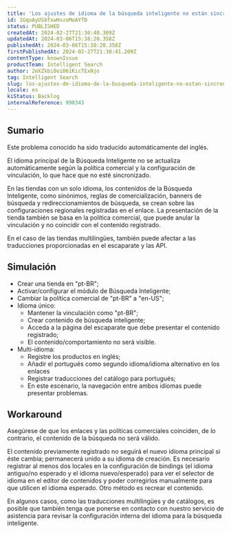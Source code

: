 ```yaml
---
title: 'Los ajustes de idioma de la búsqueda inteligente no están sincronizados con las configuraciones de las tiendas.'
id: 1GqoAyUSbTxwHvzoMoAYfD
status: PUBLISHED
createdAt: 2024-02-27T21:30:40.309Z
updatedAt: 2024-03-06T15:38:20.358Z
publishedAt: 2024-03-06T15:38:20.358Z
firstPublishedAt: 2024-02-27T21:30:41.209Z
contentType: knownIssue
productTeam: Intelligent Search
author: 2mXZkbi0oi061KicTExNjo
tag: Intelligent Search
slug: los-ajustes-de-idioma-de-la-busqueda-inteligente-no-estan-sincronizados-con-las-configuraciones-de-las-tiendas
locale: es
kiStatus: Backlog
internalReference: 990343
---
```


## Sumario

<div class="alert alert-info">
  <p>Este problema conocido ha sido traducido automáticamente del inglés.</p>
</div>


El idioma principal de la Búsqueda Inteligente no se actualiza automáticamente según la política comercial y la configuración de vinculación, lo que hace que no esté sincronizado.

En las tiendas con un solo idioma, los contenidos de la Búsqueda Inteligente, como sinónimos, reglas de comercialización, banners de búsqueda y redireccionamientos de búsqueda, se crean sobre las configuraciones regionales registradas en el enlace. La presentación de la tienda también se basa en la política comercial, que puede anular la vinculación y no coincidir con el contenido registrado.

En el caso de las tiendas multilingües, también puede afectar a las traducciones proporcionadas en el escaparate y las API.



## Simulación



- Crear una tienda en "pt-BR";
- Activar/configurar el módulo de Búsqueda Inteligente;
- Cambiar la política comercial de "pt-BR" a "en-US";
- Idioma único:
  - Mantener la vinculación como "pt-BR";
  - Crear contenido de búsqueda inteligente;
  - Acceda a la página del escaparate que debe presentar el contenido registrado;
  - El contenido/comportamiento no será visible.
- Multi-idioma:
  - Registre los productos en inglés;
  - Añadir el portugués como segundo idioma/idioma alternativo en los enlaces
  - Registrar traducciones del catálogo para portugués;
  - En este escenario, la navegación entre ambos idiomas puede presentar problemas.




## Workaround


Asegúrese de que los enlaces y las políticas comerciales coinciden, de lo contrario, el contenido de la búsqueda no será válido.

El contenido previamente registrado no seguirá el nuevo idioma principal si éste cambia; permanecerá unido a su idioma de creación. Es necesario registrar al menos dos locales en la configuración de bindings (el idioma antiguo/no esperado y el idioma nuevo/esperado) para ver el selector de idioma en el editor de contenidos y poder corregirlos manualmente para que utilicen el idioma esperado. Otro método es recrear el contenido.

En algunos casos, como las traducciones multilingües y de catálogos, es posible que también tenga que ponerse en contacto con nuestro servicio de asistencia para revisar la configuración interna del idioma para la búsqueda inteligente.





